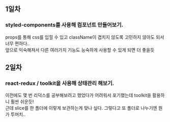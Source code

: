 ## 1일차

### styled-components를 사용해 컴포넌트 만들어보기.

props를 통해 css를 입힐 수 있고 className이 겹치지 않도록 고민하지 않아도 되서 너무 편하다..<br/>
앞으로 익숙해져서 다른 여러가지 기능도 능숙하게 사용할 수 있게 되면 더 좋을듯<br/>

## 2일차

### react-redux / toolkit을 사용해 상태관리 해보기.

이전에도 몇 번 리덕스를 공부해보려고 했었다가 어려워서 포기했는데 toolkit을 활용하니 훨씬 쉬운듯! <br/>
근데 slice를 한 폴더에 이렇게 보관하는게 맞나 싶다. 그렇다고 또 폴더로 나누기엔 뭔가 투머치..
